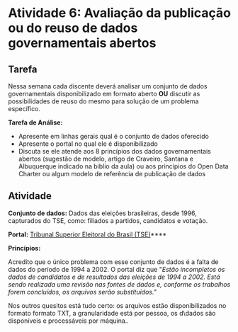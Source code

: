 # Atividade 6: Avaliação da publicação ou do reuso de dados governamentais abertos

## Tarefa

Nessa semana cada discente deverá analisar um conjunto de dados governamentais disponibilizado em formato aberto **OU** discutir as possibilidades de reuso do mesmo para solução de um problema específico.

**Tarefa de Análise:**

* Apresente em linhas gerais qual é o conjunto de dados oferecido
* Apresente o portal no qual ele é disponibilizado
* Discuta se ele atende aos 8 princípios dos dados governamentais abertos \(sugestão de modelo, artigo de Craveiro, Santana e Albuquerque indicado na biblio da aula\) ou aos princípios do Open Data Charter ou algum modelo de referência de publicação de dados

## Atividade

**Conjunto de dados:** Dados das eleições brasileiras, desde 1996, capturados do TSE, como: filiados a partidos, candidatos e votação.

**Portal:** [Tribunal Superior Eleitoral do Brasil \(TSE\)](http://www.tse.jus.br/eleitor-e-eleicoes/estatisticas/repositorio-de-dados-eleitorais-1)\*\*\*\*

**Princípios:** 

Acredito que o único problema com esse conjunto de dados é a falta de dados do período de 1994 a 2002. O portal diz que "_Estão incompletos os dados de candidatos e de resultados das eleições de 1994 a 2002. Está sendo realizada uma revisão nas fontes de dados e, conforme os trabalhos forem concluídos, os arquivos serão substituídos."_

Nos outros quesitos está tudo certo: os arquivos estão disponibilizados no formato formato TXT, a granularidade está por pessoa, os d\dados são disponíveis e processáveis por máquina..

##  

